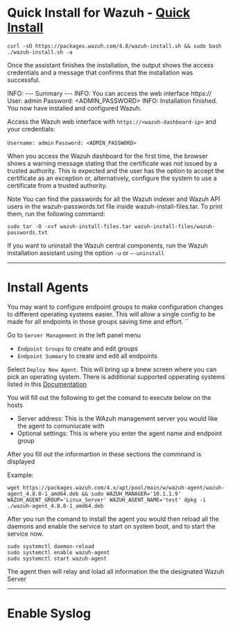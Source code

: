 # Quick Install for Wazuh - [Quick Install](https://documentation.wazuh.com/current/quickstart.html)

```
curl -sO https://packages.wazuh.com/4.8/wazuh-install.sh && sudo bash ./wazuh-install.sh -a
```
Once the assistant finishes the installation, the output shows the access credentials and a message that confirms that the installation was successful.


INFO: --- Summary ---
INFO: You can access the web interface https://<wazuh-dashboard-ip>
    User: admin
    Password: <ADMIN_PASSWORD>
INFO: Installation finished.
You now have installed and configured Wazuh.

Access the Wazuh web interface with `https://<wazuh-dashboard-ip>` and your credentials:

`Username: admin`
`Password: <ADMIN_PASSWORD>`


When you access the Wazuh dashboard for the first time, the browser shows a warning message stating that the certificate was not issued by a trusted authority. This is expected and the user has the option to accept the certificate as an exception or, alternatively, configure the system to use a certificate from a trusted authority.

Note You can find the passwords for all the Wazuh indexer and Wazuh API users in the wazuh-passwords.txt file inside wazuh-install-files.tar. To print them, run the following command:
```
sudo tar -O -xvf wazuh-install-files.tar wazuh-install-files/wazuh-passwords.txt
```
If you want to uninstall the Wazuh central components, run the Wazuh installation assistant using the option `-u` or `–-uninstall`

---

# Install Agents

You may want to configure endpoint groups to make configuration changes to different operating systems easier. This will allow a single config to be made for all endpoints in those groups saving time and effort. ``

Go to `Server Management` in the left panel menu
- `Endpoint Groups` to create and edit groups
- `Endpoint Summary` to create and edit all endpoints

Select `Deploy New Agent`. This will bring up a bnew screen where you can pick an operating system. There is additional supported opperating systems listed in this [Documentation](https://documentation.wazuh.com/current/installation-guide/packages-list.html)

You will fill out the following to get the comand to execute below on the hosts

- Server address: This is the WAzuh management server you would like the agent to comuniucate with
- Optional settings: This is where you enter the agent name and endpoint group

After you fill out the informartion in these sections the commnand is displayed 

Example: 
```
wget https://packages.wazuh.com/4.x/apt/pool/main/w/wazuh-agent/wazuh-agent_4.8.0-1_amd64.deb && sudo WAZUH_MANAGER='10.1.1.9' WAZUH_AGENT_GROUP='Linux_Server' WAZUH_AGENT_NAME='test' dpkg -i ./wazuh-agent_4.8.0-1_amd64.deb
```

After you run the comand to install the agent you would then reload all the daemons and enable the service to start on system boot, and to start the service now.
```
sudo systemctl daemon-reload
sudo systemctl enable wazuh-agent
sudo systemctl start wazuh-agent
```
The agent then will relay and lolad all information the the designated Wazuh Server 

---

# Enable Syslog


